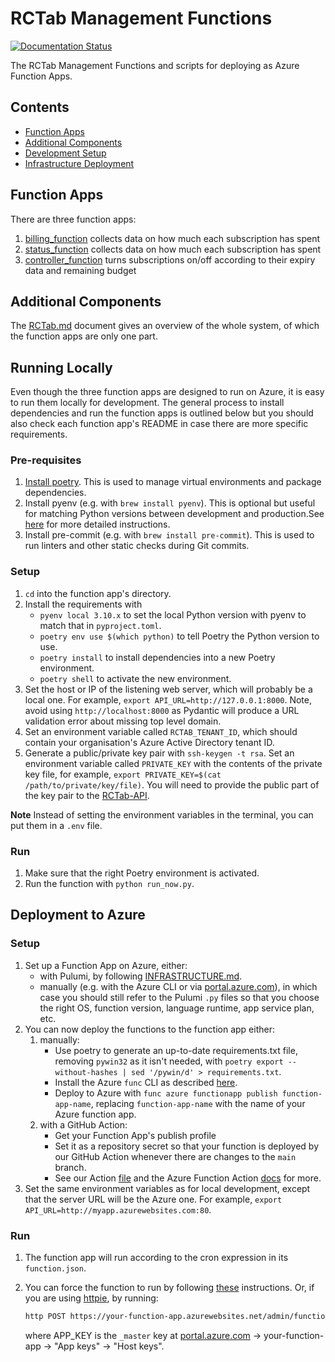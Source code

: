 # RCTab Management Functions

[![Documentation Status](https://readthedocs.org/projects/rctab-functions/badge/?version=latest)](https://rctab-functions.readthedocs.io/en/latest/?badge=latest)

The RCTab Management Functions and scripts for deploying as Azure Function Apps.

## Contents

- [Function Apps](#function-apps)
- [Additional Components](#additional-components)
- [Development Setup](#development-setup)
- [Infrastructure Deployment](#infrastructure-deployment)

## Function Apps

There are three function apps:

1. [billing_function](./billing_function/) collects data on how much each subscription has spent
1. [status_function](./status_function/) collects data on how much each subscription has spent
1. [controller_function](./controller_function/) turns subscriptions on/off according to their expiry data and remaining budget

## Additional Components

The [RCTab.md](https://github.com/alan-turing-institute/rctab-api/blob/master/RCTab.md) document gives an overview of the whole system, of which the function apps are only one part.

## Running Locally

Even though the three function apps are designed to run on Azure, it is easy to run them locally for development.
The general process to install dependencies and run the function apps is outlined below but you should also check each function app's README in case there are more specific requirements.

### Pre-requisites

1. [Install poetry](https://python-poetry.org/docs/#osx--linux--bashonwindows-install-instructions).
  This is used to manage virtual environments and package dependencies.
1. Install pyenv (e.g. with `brew install pyenv`).
  This is optional but useful for matching Python versions between development and production.See [here](https://blog.jayway.com/2019/12/28/pyenv-poetry-saviours-in-the-python-chaos/) for more detailed instructions.
1. Install pre-commit (e.g. with `brew install pre-commit`).
  This is used to run linters and other static checks during Git commits.

### Setup

1. `cd` into the function app's directory.
1. Install the requirements with
   - `pyenv local 3.10.x` to set the local Python version with pyenv to match that in `pyproject.toml`.
   - `poetry env use $(which python)` to tell Poetry the Python version to use.
   - `poetry install` to install dependencies into a new Poetry environment.
   - `poetry shell` to activate the new environment.
1. Set the host or IP of the listening web server, which will probably be a local one.
  For example, `export API_URL=http://127.0.0.1:8000`. Note, avoid using `http://localhost:8000` as Pydantic will produce a URL validation error about missing top level domain.
1. Set an environment variable called `RCTAB_TENANT_ID`, which should contain your organisation's Azure Active Directory tenant ID.
1. Generate a public/private key pair with `ssh-keygen -t rsa`.
  Set an environment variable called `PRIVATE_KEY` with the contents of the private key file, for example, `export PRIVATE_KEY=$(cat /path/to/private/key/file)`.
  You will need to provide the public part of the key pair to the [RCTab-API](https://github.com/alan-turing-institute/rctab-api).

**Note** Instead of setting the environment variables in the terminal, you can put them in a `.env` file.

### Run

1. Make sure that the right Poetry environment is activated.
1. Run the function with `python run_now.py`.

## Deployment to Azure

### Setup

1. Set up a Function App on Azure, either:
   - with Pulumi, by following [INFRASTRUCTURE.md](INFRASTRUCTURE.md).
   - manually (e.g. with the Azure CLI or via [portal.azure.com](portal.azure.com)), in which case you should still refer to the Pulumi `.py` files so that you choose the right OS, function version, language runtime, app service plan, etc.
1. You can now deploy the functions to the function app either:
   1. manually:
      - Use poetry to generate an up-to-date requirements.txt file, removing `pywin32` as it isn't needed, with `poetry export --without-hashes | sed '/pywin/d' > requirements.txt`.
      - Install the Azure `func` CLI as described [here](https://docs.microsoft.com/en-us/azure/azure-functions/functions-run-local?tabs=v4%2Cmacos%2Ccsharp%2Cportal%2Cbash#install-the-azure-functions-core-tools).
      - Deploy to Azure with `func azure functionapp publish function-app-name`, replacing `function-app-name` with the name of your Azure function app.
   1. with a GitHub Action:
      - Get your Function App's publish profile
      - Set it as a repository secret so that your function is deployed by our GitHub Action whenever there are changes to the `main` branch.
      - See our Action [file](.github/workflows/staging_deployment_billing.yml) and the Azure Function Action [docs](https://github.com/marketplace/actions/azure-functions-action#using-publish-profile-as-deployment-credential-recommended) for more.
1. Set the same environment variables as for local development, except that the server URL will be the Azure one. For example, `export API_URL=http://myapp.azurewebsites.com:80`.

### Run

1. The function app will run according to the cron expression in its `function.json`.
1. You can force the function to run by following [these](https://docs.microsoft.com/en-us/azure/azure-functions/functions-manually-run-non-http) instructions.
  Or, if you are using [httpie](https://httpie.io/), by running:

   ```bash
   http POST https://your-function-app.azurewebsites.net/admin/functions/function-name '{APP_KEY}' 'Content-Type:application/json' input=test
   ```

   where APP_KEY is the `_master` key at [portal.azure.com](portal.azure.com) -> your-function-app -> "App keys" -> "Host keys".
